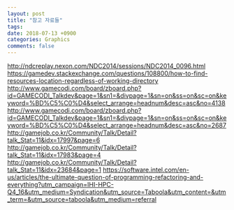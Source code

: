 ```yaml
---
layout: post
title: "참고 자료들"
tags: 
date: 2018-07-13 +0900
categories: Graphics
comments: false
---
```

<script type="text/javascript"
    src="http://cdn.mathjax.org/mathjax/latest/MathJax.js?config=TeX-AMS-MML_HTMLorMML">
</script>

http://ndcreplay.nexon.com/NDC2014/sessions/NDC2014_0096.html
https://gamedev.stackexchange.com/questions/108800/how-to-find-resources-location-regardless-of-working-directory
http://www.gamecodi.com/board/zboard.php?id=GAMECODI_Talkdev&page=1&sn1=&divpage=1&sn=on&ss=on&sc=on&keyword=%BD%C5%C0%D4&select_arrange=headnum&desc=asc&no=4138
http://www.gamecodi.com/board/zboard.php?id=GAMECODI_Talkdev&page=1&sn1=&divpage=1&sn=on&ss=on&sc=on&keyword=%BD%C5%C0%D4&select_arrange=headnum&desc=asc&no=2687
http://gamejob.co.kr/Community/Talk/Detail?talk_Stat=11&idx=17997&page=6
http://gamejob.co.kr/Community/Talk/Detail?talk_Stat=11&idx=17983&page=4
http://gamejob.co.kr/Community/Talk/Detail?talk_Stat=11&idx=23684&page=1
https://software.intel.com/en-us/articles/the-ultimate-question-of-programming-refactoring-and-everything?utm_campaign=IHI-HPC-Q4_16&utm_medium=Syndication&utm_source=Taboola&utm_content=&utm_term=&utm_source=taboola&utm_medium=referral